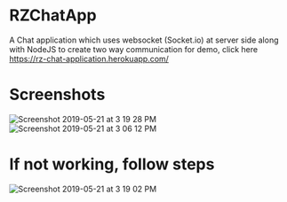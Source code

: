 # RZChatApp
A Chat application which uses websocket (Socket.io) at server side along with NodeJS to create two way communication
for demo, click here https://rz-chat-application.herokuapp.com/

# Screenshots

![Screenshot 2019-05-21 at 3 19 28 PM](https://user-images.githubusercontent.com/32851453/58090140-37c61880-7be4-11e9-9c26-936cdced7ac0.png)
![Screenshot 2019-05-21 at 3 06 12 PM](https://user-images.githubusercontent.com/32851453/58090108-24b34880-7be4-11e9-99e4-f8f727df2866.png)


# If not working, follow steps
![Screenshot 2019-05-21 at 3 19 02 PM](https://user-images.githubusercontent.com/32851453/58090056-04838980-7be4-11e9-823e-25883eeb2b87.png)
